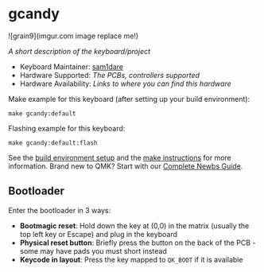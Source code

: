 # gcandy

![grain9](imgur.com image replace me!)

*A short description of the keyboard/project*

* Keyboard Maintainer: [sam1dare](https://github.com/sam1dare)
* Hardware Supported: *The PCBs, controllers supported*
* Hardware Availability: *Links to where you can find this hardware*

Make example for this keyboard (after setting up your build environment):

    make gcandy:default

Flashing example for this keyboard:

    make gcandy:default:flash

See the [build environment setup](https://docs.qmk.fm/#/getting_started_build_tools) and the [make instructions](https://docs.qmk.fm/#/getting_started_make_guide) for more information. Brand new to QMK? Start with our [Complete Newbs Guide](https://docs.qmk.fm/#/newbs).

## Bootloader

Enter the bootloader in 3 ways:

* **Bootmagic reset**: Hold down the key at (0,0) in the matrix (usually the top left key or Escape) and plug in the keyboard
* **Physical reset button**: Briefly press the button on the back of the PCB - some may have pads you must short instead
* **Keycode in layout**: Press the key mapped to `QK_BOOT` if it is available
